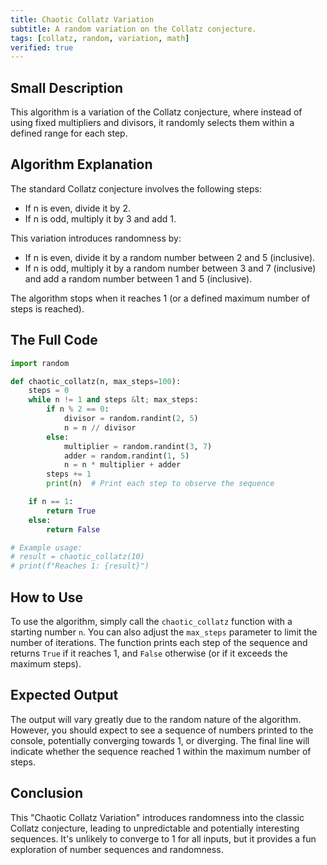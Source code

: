 ```yaml
---
title: Chaotic Collatz Variation
subtitle: A random variation on the Collatz conjecture.
tags: [collatz, random, variation, math]
verified: true
---
```


## Small Description

This algorithm is a variation of the Collatz conjecture, where instead of using fixed multipliers and divisors, it randomly selects them within a defined range for each step.

## Algorithm Explanation

The standard Collatz conjecture involves the following steps:

*   If n is even, divide it by 2.
*   If n is odd, multiply it by 3 and add 1.

This variation introduces randomness by:

*   If n is even, divide it by a random number between 2 and 5 (inclusive).
*   If n is odd, multiply it by a random number between 3 and 7 (inclusive) and add a random number between 1 and 5 (inclusive).

The algorithm stops when it reaches 1 (or a defined maximum number of steps is reached).

## The Full Code

```python
import random

def chaotic_collatz(n, max_steps=100):
    steps = 0
    while n != 1 and steps &lt; max_steps:
        if n % 2 == 0:
            divisor = random.randint(2, 5)
            n = n // divisor
        else:
            multiplier = random.randint(3, 7)
            adder = random.randint(1, 5)
            n = n * multiplier + adder
        steps += 1
        print(n)  # Print each step to observe the sequence

    if n == 1:
        return True
    else:
        return False

# Example usage:
# result = chaotic_collatz(10)
# print(f"Reaches 1: {result}")

```

## How to Use

To use the algorithm, simply call the `chaotic_collatz` function with a starting number `n`.  You can also adjust the `max_steps` parameter to limit the number of iterations.  The function prints each step of the sequence and returns `True` if it reaches 1, and `False` otherwise (or if it exceeds the maximum steps).

## Expected Output

The output will vary greatly due to the random nature of the algorithm.  However, you should expect to see a sequence of numbers printed to the console, potentially converging towards 1, or diverging.  The final line will indicate whether the sequence reached 1 within the maximum number of steps.

## Conclusion

This "Chaotic Collatz Variation" introduces randomness into the classic Collatz conjecture, leading to unpredictable and potentially interesting sequences.  It's unlikely to converge to 1 for all inputs, but it provides a fun exploration of number sequences and randomness.
